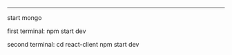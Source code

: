 ﻿----------------------------------------------------
start mongo

first terminal:
npm start dev

second terminal:
cd react-client
npm start dev